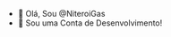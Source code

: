 - 👋 Olá, Sou @NiteroiGas
- 👀 Sou uma Conta de Desenvolvimento!

<!---
NiteroiGas/NiteroiGas is a ✨ special ✨ repository because its `README.md` (this file) appears on your GitHub profile.
You can click the Preview link to take a look at your changes.
--->
